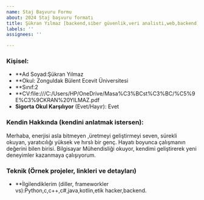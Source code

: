 ```yaml
---
name: Staj Başvuru Formu
about: 2024 Staj başvuru formatı
title: Şükran Yılmaz [backend,siber güvenlik,veri analisti,web,backend][yüz yüze][zorunlu][4 hafta]
labels: ''
assignees: ''

---
```


### Kişisel:

- **Ad Soyad:Şükran Yılmaz
- **Okul: Zonguldak Bülent Ecevit Üniversitesi
- **Sınıf:2
- **CV:file:///C:/Users/HP/OneDrive/Masa%C3%BCst%C3%BC/%C5%9E%C3%9CKRAN%20YILMAZ.pdf
- **Sigorta Okul Karşılıyor** (Evet/Hayır): Evet

### Kendin Hakkında (kendini anlatmak istersen):

 Merhaba, enerjisi asla bitmeyen ,üretmeyi geliştirmeyi seven, sürekli
 okuyan, yaratıcılığı yüksek ve hırslı bir genç. Hayatı boyunca çalışmanın
 değerini bilen birisi. Bilgisayar Mühendisliği okuyor, kendimi geliştirerek
 yeni deneyimler kazanmaya çalışıyorum.

### Teknik (Örnek projeler, linkleri ve detayları)

- **İlgilendiklerim (diller, frameworkler vs):Python,c,c++,c#,java,kotlin,etik hacker,backend.
